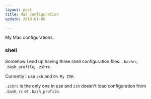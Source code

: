 ```yaml
---
layout: post
title: Mac Configuration
update: 2018-01-06

---
```


My Mac configurations.

### shell
Somehow I end up having three shell configuration files: `.bashrc`, `.bash_profile`, `.zshrc`.

Currently I use `zsh` and `Oh My ZSH`.

`.zshrc` is the only one in use and `zsh` doesn't load configuration from `.bash_rc` or `.bash_profile`.